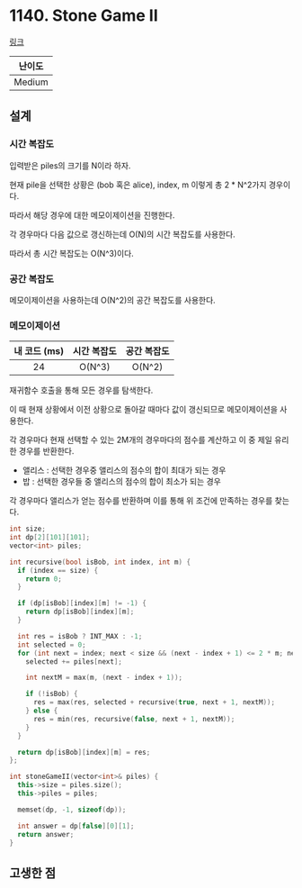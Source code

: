 # 1140. Stone Game II

[링크](https://leetcode.com/problems/stone-game-ii/description/)

| 난이도 |
| :----: |
| Medium |

## 설계

### 시간 복잡도

입력받은 piles의 크기를 N이라 하자.

현재 pile을 선택한 상황은 (bob 혹은 alice), index, m 이렇게 총 2 * N^2가지 경우이다.

따라서 해당 경우에 대한 메모이제이션을 진행한다.

각 경우마다 다음 값으로 갱신하는데 O(N)의 시간 복잡도를 사용한다.

따라서 총 시간 복잡도는 O(N^3)이다.

### 공간 복잡도

메모이제이션을 사용하는데 O(N^2)의 공간 복잡도를 사용한다.

### 메모이제이션

| 내 코드 (ms) | 시간 복잡도 | 공간 복잡도 |
| :----------: | :---------: | :---------: |
|      24      |   O(N^3)    |   O(N^2)    |

재귀함수 호출을 통해 모든 경우를 탐색한다.

이 때 현재 상황에서 이전 상황으로 돌아갈 때마다 값이 갱신되므로 메모이제이션을 사용한다.

각 경우마다 현재 선택할 수 있는 2M개의 경우마다의 점수를 계산하고 이 중 제일 유리한 경우를 반환한다.

- 앨리스 : 선택한 경우중 앨리스의 점수의 합이 최대가 되는 경우
- 밥 : 선택한 경우들 중 앨리스의 점수의 합이 최소가 되는 경우

각 경우마다 앨리스가 얻는 점수를 반환하며 이를 통해 위 조건에 만족하는 경우를 찾는다.

```cpp
int size;
int dp[2][101][101];
vector<int> piles;

int recursive(bool isBob, int index, int m) {
  if (index == size) {
    return 0;
  }

  if (dp[isBob][index][m] != -1) {
    return dp[isBob][index][m];
  }

  int res = isBob ? INT_MAX : -1;
  int selected = 0;
  for (int next = index; next < size && (next - index + 1) <= 2 * m; next++) {
    selected += piles[next];

    int nextM = max(m, (next - index + 1));

    if (!isBob) {
      res = max(res, selected + recursive(true, next + 1, nextM));
    } else {
      res = min(res, recursive(false, next + 1, nextM));
    }
  }

  return dp[isBob][index][m] = res;
};

int stoneGameII(vector<int>& piles) {
  this->size = piles.size();
  this->piles = piles;

  memset(dp, -1, sizeof(dp));

  int answer = dp[false][0][1];
  return answer;
}
```

## 고생한 점

